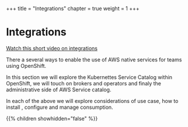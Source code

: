 +++
title = "Integrations"
chapter = true
weight = 1
+++

# Integrations

[Watch this short video on integrations](https://pages.awscloud.com/apn-tv-aws-partner-webinars-ep-125.html "Integrations for Native Service Adoption")

There a several ways to enable the use of AWS native services for teams using OpenShift.

In this section we will explore the Kubernettes Service Catalog within OpenShift, we will touch on brokers and operators and finaly the administrative side of AWS Service catalog.

In each of the above we will explore considerations of use case, how to install , configure and manage consumption.

{{% children showhidden="false" %}}